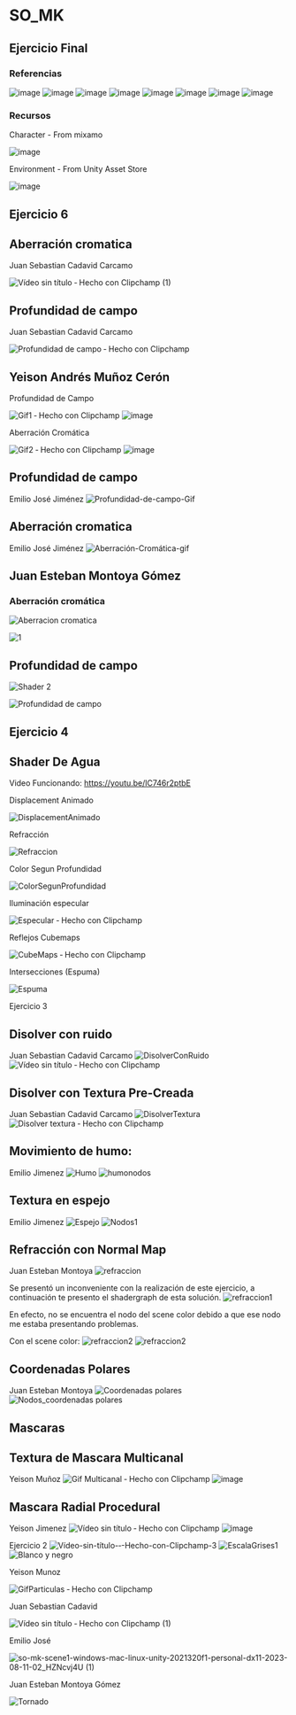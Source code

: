 # SO_MK

## Ejercicio Final

### Referencias
![image](https://github.com/juansecadavid/SO_MK/assets/81535891/10167769-a793-405e-9dee-1bfbcc3de31e)
![image](https://github.com/juansecadavid/SO_MK/assets/81535891/640e6322-7165-4d5d-8d09-c70e3fcd0b68)
![image](https://github.com/juansecadavid/SO_MK/assets/81535891/3a31c066-c0ac-4ac6-be6a-74723810fb80)
![image](https://github.com/juansecadavid/SO_MK/assets/81535891/afe77226-9630-43af-b958-416cd5e91e4d)
![image](https://github.com/juansecadavid/SO_MK/assets/81535891/7d822da3-86d0-4120-951b-dfbe2b73d25c)
![image](https://github.com/juansecadavid/SO_MK/assets/81535891/469926dd-db34-4f41-a7e8-0f09f1dd0755)
![image](https://github.com/juansecadavid/SO_MK/assets/81535891/c2b4df1d-81ac-473f-8e9b-831ffc5afea8)
![image](https://github.com/juansecadavid/SO_MK/assets/81535891/dd4cf104-7778-40a9-85f3-a8639b888ea1)

### Recursos

Character - From mixamo

![image](https://github.com/juansecadavid/SO_MK/assets/81535891/4989fd9a-6b6f-4b64-a1f3-07ac5262dd59)

Environment - From Unity Asset Store

![image](https://github.com/juansecadavid/SO_MK/assets/81535891/ab1dc50d-db13-4a1d-af91-6263416edcb4)




## Ejercicio 6

## Aberración cromatica
Juan Sebastian Cadavid Carcamo

![Vídeo sin título ‐ Hecho con Clipchamp (1)](https://github.com/juansecadavid/SO_MK/assets/71040945/481f70d3-3e17-4230-82ba-ba17b2649bdc)


## Profundidad de campo
Juan Sebastian Cadavid Carcamo

![Profundidad de campo ‐ Hecho con Clipchamp](https://github.com/juansecadavid/SO_MK/assets/71040945/81bf9be8-d6c1-4306-bcac-83cea3d7f170)

## Yeison Andrés Muñoz Cerón

Profundidad de Campo

![Gif1 ‐ Hecho con Clipchamp](https://github.com/juansecadavid/SO_MK/assets/81535891/8df4771f-0eff-427b-bfed-e2452789d492)
![image](https://github.com/juansecadavid/SO_MK/assets/81535891/77bf31e4-0dec-44b7-9561-5c3b6f6ee64f)


Aberración Cromática

![Gif2 ‐ Hecho con Clipchamp](https://github.com/juansecadavid/SO_MK/assets/81535891/4212a448-7aaf-4f69-85d5-fe5c52d3cbc0)
![image](https://github.com/juansecadavid/SO_MK/assets/81535891/014ca755-0838-4fba-ad3f-07feeb072b55)


## Profundidad de campo
Emilio José Jiménez
![Profundidad-de-campo-Gif](https://github.com/juansecadavid/SO_MK/assets/94581304/63d7445e-4d84-4288-a8aa-7c14f0da667f)


## Aberración cromatica
Emilio José Jiménez
![Aberración-Cromática-gif](https://github.com/juansecadavid/SO_MK/assets/94581304/2cba80cf-ead2-45b7-ae73-b7a1ed1ece41)

## Juan Esteban Montoya Gómez

### Aberración cromática

![Aberracion cromatica](https://github.com/juansecadavid/SO_MK/assets/88934554/d470cbd2-c598-46fc-899d-0f3cf5c83849)


![1](https://github.com/juansecadavid/SO_MK/assets/88934554/5b744027-2df6-4d0b-97db-8f250f62ecc3)

## Profundidad de campo

![Shader 2](https://github.com/juansecadavid/SO_MK/assets/88934554/1afe4353-3454-4be0-8258-cd0ecb158a41)

![Profundidad de campo](https://github.com/juansecadavid/SO_MK/assets/88934554/235bfedd-bdd4-4b10-a086-c2efd1aa21e7)


## Ejercicio 4

## Shader De Agua

Video Funcionando: https://youtu.be/lC746r2ptbE

Displacement Animado

![DisplacementAnimado](https://github.com/juansecadavid/SO_MK/assets/71040945/9749e2fd-cf06-4fac-a068-55e8e96ef199)

Refracción

![Refraccion](https://github.com/juansecadavid/SO_MK/assets/71040945/5671d530-b2a5-428e-801e-3ecf67984c24)


Color Segun Profundidad

![ColorSegunProfundidad](https://github.com/juansecadavid/SO_MK/assets/71040945/076f89d8-380b-4c04-97bf-d6e2e31cfca5)

Iluminación especular

![Especular ‐ Hecho con Clipchamp](https://github.com/juansecadavid/SO_MK/assets/71040945/6ce44a28-5997-45ba-8d9d-148ce752c30e)


Reflejos Cubemaps

![CubeMaps ‐ Hecho con Clipchamp](https://github.com/juansecadavid/SO_MK/assets/71040945/3bdf47b1-cf7d-48b4-978f-e7a9caa4383c)

Intersecciones (Espuma)

![Espuma](https://github.com/juansecadavid/SO_MK/assets/71040945/f364ebfa-b2fb-490e-8340-63dc00d53708)


Ejercicio 3

## Disolver con ruido
Juan Sebastian Cadavid Carcamo
![DisolverConRuido](https://github.com/juansecadavid/SO_MK/assets/71040945/39500a30-4c34-431b-bce5-d4a1c418317d)
![Vídeo sin título ‐ Hecho con Clipchamp](https://github.com/juansecadavid/SO_MK/assets/71040945/2cda108e-42cb-40d1-866e-2cdcf737f7de)



## Disolver con Textura Pre-Creada
Juan Sebastian Cadavid Carcamo
![DisolverTextura](https://github.com/juansecadavid/SO_MK/assets/71040945/9ad827a2-0ff0-48ce-a244-4e96c0137ae4)
![Disolver textura ‐ Hecho con Clipchamp](https://github.com/juansecadavid/SO_MK/assets/71040945/b728cb54-8aca-48dd-b268-590d61952545)

## Movimiento de humo: 
Emilio Jimenez
![Humo](https://github.com/juansecadavid/SO_MK/assets/94581304/70a38a48-23da-4eb7-a161-cd83fc53b642)
![humonodos](https://github.com/juansecadavid/SO_MK/assets/94581304/5f7fcde1-fee6-4965-8940-e523245c4fa8)

## Textura en espejo
Emilio Jimenez
![Espejo](https://github.com/juansecadavid/SO_MK/assets/94581304/232b259d-c681-4e28-bc61-2c98ba7c3179)
![Nodos1](https://github.com/juansecadavid/SO_MK/assets/94581304/07648c76-fa16-419b-94d5-67edc5b266ea)

## Refracción con Normal Map
Juan Esteban Montoya
![refraccion](https://github.com/juansecadavid/SO_MK/assets/88934554/5389bcd0-23c2-4440-9cd5-447dcaf5af90)

Se presentó un inconveniente con la realización de este ejercicio, a continuación te presento el shadergraph de esta solución.
![refraccion1](https://github.com/juansecadavid/SO_MK/assets/88934554/b850998f-a398-406a-b675-5c7d5cd8db9e)

En efecto, no se encuentra el nodo del scene color debido a que ese nodo me estaba presentando problemas.

Con el scene color:
![refraccion2](https://github.com/juansecadavid/SO_MK/assets/88934554/5e1b2a1e-60fd-4246-babc-71762cd8b093)
![refraccion2](https://github.com/juansecadavid/SO_MK/assets/88934554/a11d879f-e8a6-4d9e-954d-9c62a199941e)




## Coordenadas Polares
Juan Esteban Montoya
![Coordenadas polares](https://github.com/juansecadavid/SO_MK/assets/88934554/74e1d541-2b48-4e7b-9be3-98ea4f9aa27a)
![Nodos_coordenadas polares](https://github.com/juansecadavid/SO_MK/assets/88934554/ea4df37d-4bdc-4c18-98ce-7b8d67f3b066)




## Mascaras


## Textura de Mascara Multicanal
Yeison Muñoz
![Gif Multicanal ‐ Hecho con Clipchamp](https://github.com/juansecadavid/SO_MK/assets/81535891/74566377-d587-4d46-8512-3b9880434a3c)
![image](https://github.com/juansecadavid/SO_MK/assets/81535891/38e02ffd-b598-4a5f-8fbc-9e7976d8f610)


## Mascara Radial Procedural
Yeison Jimenez
![Vídeo sin título ‐ Hecho con Clipchamp](https://github.com/juansecadavid/SO_MK/assets/81535891/bbb46c58-c97a-479d-bfe2-d87b2276eebb)
![image](https://github.com/juansecadavid/SO_MK/assets/81535891/10069457-2766-4d8c-b4e2-119c0d6a9df1)

Ejercicio 2
![Vídeo-sin-título-‐-Hecho-con-Clipchamp-_3_](https://github.com/juansecadavid/SO_MK/assets/71040945/e7d02691-81a3-48f8-a45d-3f187ec4b537)
![EscalaGrises1](https://github.com/juansecadavid/SO_MK/assets/71040945/5ccd6bc8-ffa0-448e-9c06-dc98f84d00df)
![Blanco y negro](https://github.com/juansecadavid/SO_MK/assets/88934554/37d53266-67a3-429b-bcd9-43a04b089e1d)



Yeison Munoz


![GifParticulas ‐ Hecho con Clipchamp](https://github.com/juansecadavid/SO_MK/assets/81535891/5fb53cad-1129-4339-b9e8-7decfb0788f8)




Juan Sebastian Cadavid


![Vídeo sin título ‐ Hecho con Clipchamp (1)](https://github.com/juansecadavid/SO_MK/assets/71040945/75ef25d1-59a3-43cb-82fd-031ac942ebf5)



Emilio José


![so-mk-scene1-windows-mac-linux-unity-2021320f1-personal-dx11-2023-08-11-02_HZNcvj4U (1)](https://github.com/juansecadavid/SO_MK/assets/94581304/bc69c85a-f4c9-4340-b45c-4d4bbd558898)



Juan Esteban Montoya Gómez




![Tornado](https://github.com/juansecadavid/SO_MK/assets/88934554/4b4dd451-aaaa-45e1-b1e1-3d028f6e9c58)
